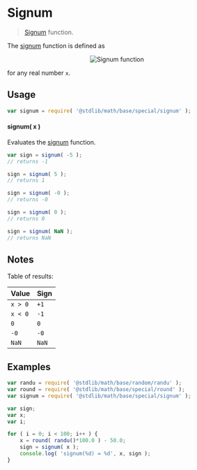 # Signum

> [Signum][signum] function.


<section class="intro">

The [signum][signum] function is defined as

<!-- <equation class="equation" label="eq:signum_function" align="center" raw="\operatorname{sign}(x) := \begin{cases} -1 & \textrm{if}\ x \lt 0 \\ 0 & \textrm{if}\ x = 0 \\ 1 & \textrm{if}\ x \gt 0 \end{cases}" alt="Signum function"> -->

<div class="equation" align="center" data-raw-text="\operatorname{sign}(x) := \begin{cases} -1 &amp; \textrm{if}\ x \lt 0 \\ 0 &amp; \textrm{if}\ x = 0 \\ 1 &amp; \textrm{if}\ x \gt 0 \end{cases}" data-equation="eq:signum_function">
    <img src="https://cdn.rawgit.com/stdlib-js/stdlib/9082f6faa01da9b13866b1f365c2f52a4d8e7131/lib/node_modules/@stdlib/math/base/special/signum/docs/img/signum.svg" alt="Signum function">
    <br>
</div>

<!-- </equation> -->

for any real number `x`.

</section>

<!-- /.intro -->


<section class="usage">

## Usage

``` javascript
var signum = require( '@stdlib/math/base/special/signum' );
```

#### signum( x )

Evaluates the [signum][signum] function.

``` javascript
var sign = signum( -5 );
// returns -1

sign = signum( 5 );
// returns 1

sign = signum( -0 );
// returns -0

sign = signum( 0 );
// returns 0

sign = signum( NaN );
// returns NaN
```

</section>

<!-- /.usage -->


<section class="notes">

## Notes

Table of results:

| Value   | Sign  |  
| ------- | ----- |
| `x > 0` | `+1`  |
| `x < 0` | `-1`  |
| `0`     | `0`   |
| `-0`    | `-0`  |
| `NaN`   | `NaN` |

</section>

<!-- /.notes -->


<section class="examples">

## Examples

``` javascript
var randu = require( '@stdlib/math/base/random/randu' );
var round = require( '@stdlib/math/base/special/round' );
var signum = require( '@stdlib/math/base/special/signum' );

var sign;
var x;
var i;

for ( i = 0; i < 100; i++ ) {
    x = round( randu()*100.0 ) - 50.0;
    sign = signum( x );
    console.log( 'signum(%d) = %d', x, sign );
}
```

</section>

<!-- /.examples -->


<section class="links">

[signum]: http://en.wikipedia.org/wiki/Sign_function

</section>

<!-- /.links -->
